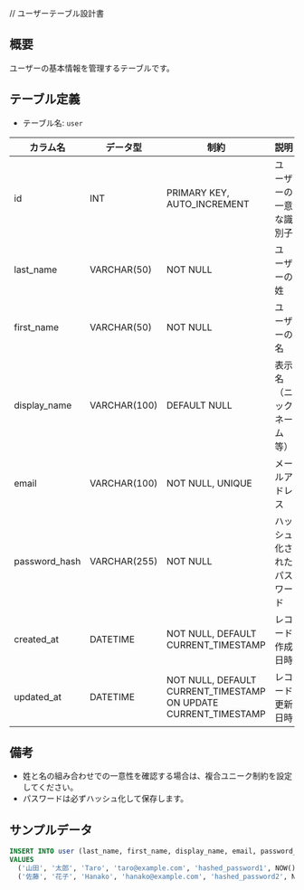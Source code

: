 // ユーザーテーブル設計書

## 概要
ユーザーの基本情報を管理するテーブルです。

## テーブル定義
- テーブル名: `user`

| カラム名      | データ型     | 制約                                              | 説明                                  |
|---------------|--------------|---------------------------------------------------|---------------------------------------|
| id            | INT          | PRIMARY KEY, AUTO_INCREMENT                       | ユーザーの一意な識別子                  |
| last_name     | VARCHAR(50)  | NOT NULL                                          | ユーザーの姓                         |
| first_name    | VARCHAR(50)  | NOT NULL                                          | ユーザーの名                         |
| display_name  | VARCHAR(100) | DEFAULT NULL                                      | 表示名（ニックネーム等）               |
| email         | VARCHAR(100) | NOT NULL, UNIQUE                                  | メールアドレス                       |
| password_hash | VARCHAR(255) | NOT NULL                                          | ハッシュ化されたパスワード            |
| created_at    | DATETIME     | NOT NULL, DEFAULT CURRENT_TIMESTAMP               | レコード作成日時                      |
| updated_at    | DATETIME     | NOT NULL, DEFAULT CURRENT_TIMESTAMP ON UPDATE CURRENT_TIMESTAMP | レコード更新日時      |

## 備考
- 姓と名の組み合わせでの一意性を確認する場合は、複合ユニーク制約を設定してください。
- パスワードは必ずハッシュ化して保存します。

## サンプルデータ
```sql
INSERT INTO user (last_name, first_name, display_name, email, password_hash, created_at, updated_at)
VALUES
  ('山田', '太郎', 'Taro', 'taro@example.com', 'hashed_password1', NOW(), NOW()),
  ('佐藤', '花子', 'Hanako', 'hanako@example.com', 'hashed_password2', NOW(), NOW());
